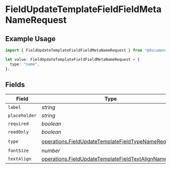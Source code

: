 # FieldUpdateTemplateFieldFieldMetaNameRequest

## Example Usage

```typescript
import { FieldUpdateTemplateFieldFieldMetaNameRequest } from "@documenso/sdk-typescript/models/operations";

let value: FieldUpdateTemplateFieldFieldMetaNameRequest = {
  type: "name",
};
```

## Fields

| Field                                                                                                                      | Type                                                                                                                       | Required                                                                                                                   | Description                                                                                                                |
| -------------------------------------------------------------------------------------------------------------------------- | -------------------------------------------------------------------------------------------------------------------------- | -------------------------------------------------------------------------------------------------------------------------- | -------------------------------------------------------------------------------------------------------------------------- |
| `label`                                                                                                                    | *string*                                                                                                                   | :heavy_minus_sign:                                                                                                         | N/A                                                                                                                        |
| `placeholder`                                                                                                              | *string*                                                                                                                   | :heavy_minus_sign:                                                                                                         | N/A                                                                                                                        |
| `required`                                                                                                                 | *boolean*                                                                                                                  | :heavy_minus_sign:                                                                                                         | N/A                                                                                                                        |
| `readOnly`                                                                                                                 | *boolean*                                                                                                                  | :heavy_minus_sign:                                                                                                         | N/A                                                                                                                        |
| `type`                                                                                                                     | [operations.FieldUpdateTemplateFieldTypeNameRequest2](../../models/operations/fieldupdatetemplatefieldtypenamerequest2.md) | :heavy_check_mark:                                                                                                         | N/A                                                                                                                        |
| `fontSize`                                                                                                                 | *number*                                                                                                                   | :heavy_minus_sign:                                                                                                         | N/A                                                                                                                        |
| `textAlign`                                                                                                                | [operations.FieldUpdateTemplateFieldTextAlignName](../../models/operations/fieldupdatetemplatefieldtextalignname.md)       | :heavy_minus_sign:                                                                                                         | N/A                                                                                                                        |